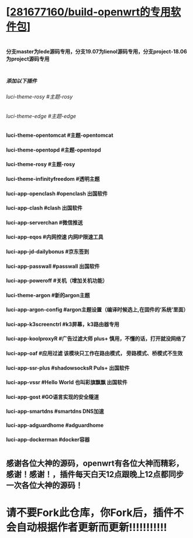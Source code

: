 # [[281677160/build-openwrt的专用软件包](https://github.com/281677160/build-openwrt.git)]

#
#### 分支master为lede源码专用，分支19.07为lienol源码专用，分支project-18.06为project源码专用
#

##### 添加以下插件
###### luci-theme-rosy    #主题-rosy
###### luci-theme-edge    #主题-edge
#### luci-theme-opentomcat   #主题-opentomcat
#### luci-theme-opentopd   #主题-opentopd<br>
#### luci-theme-rosy   #主题-rosy<br>
#### luci-theme-infinityfreedom    #透明主题<br>
#### luci-app-openclash    #openclash 出国软件<br>
#### luci-app-clash    #clash 出国软件<br>
#### luci-app-serverchan    #微信推送<br>
#### luci-app-eqos    #内网控速 内网IP限速工具<br>
#### luci-app-jd-dailybonus    #京东签到<br>
#### luci-app-passwall    #passwall 出国软件<br>
#### luci-app-poweroff    #关机（增加关机功能）<br>
#### luci-theme-argon    #新的argon主题<br>
#### luci-app-argon-config    #argon主题设置（编译时候选上,在固件的‘系统’里面）<br>
#### luci-app-k3screenctrl   #k3屏幕，k3路由器专用<br>
#### luci-app-koolproxyR   #广告过滤大师 plus+  慎用，不懂的话，打开就没网络了<br>
#### luci-app-oaf   #应用过滤 该模块只工作在路由模式， 旁路模式、桥模式不生效<br>
#### luci-app-ssr-plus   #shadowsocksR Puls+  出国软件<br>
#### luci-app-vssr   #Hello World 也叫彩旗飘飘  出国软件<br>
#### luci-app-gost   #GO语言实现的安全隧道<br>
#### luci-app-smartdns   #smartdns DNS加速<br>
#### luci-app-adguardhome   #adguardhome<br>
#### luci-app-dockerman   #docker容器<br>

#
#
## 感谢各位大神的源码，openwrt有各位大神而精彩，感谢！感谢！，插件每天白天12点跟晚上12点都同步一次各位大神的源码！

#

# 请不要Fork此仓库，你Fork后，插件不会自动根据作者更新而更新!!!!!!!!!!!
